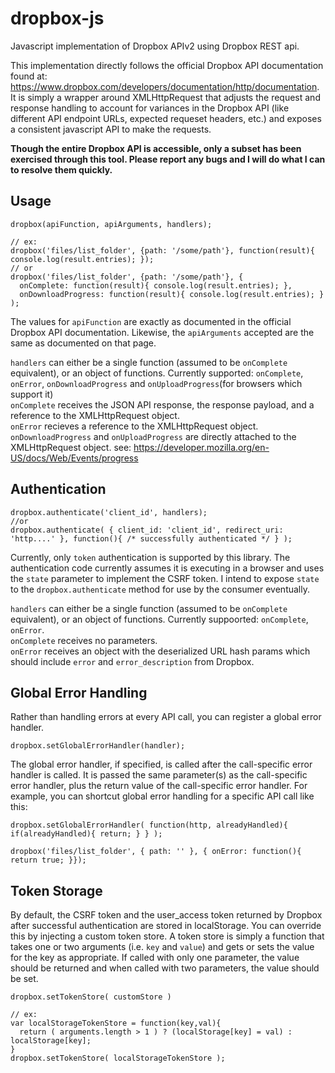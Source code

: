 # dropbox-js
Javascript implementation of Dropbox APIv2 using Dropbox REST api.

This implementation directly follows the official Dropbox API documentation found at: https://www.dropbox.com/developers/documentation/http/documentation. <br />
It is simply a wrapper around XMLHttpRequest that adjusts the request and response handling to account for variances in the Dropbox API (like different API endpoint URLs, expected requeset headers, etc.) and exposes a consistent javascript API to make the requests.

**Though the entire Dropbox API is accessible, only a subset has been exercised through this tool. Please report any bugs and I will do what I can to resolve them quickly.**

## Usage
```
dropbox(apiFunction, apiArguments, handlers);

// ex:
dropbox('files/list_folder', {path: '/some/path'}, function(result){ console.log(result.entries); });
// or
dropbox('files/list_folder', {path: '/some/path'}, {
  onComplete: function(result){ console.log(result.entries); },
  onDownloadProgress: function(result){ console.log(result.entries); }
);

```

The values for `apiFunction` are exactly as documented in the official Dropbox API documentation. Likewise, the `apiArguments` accepted are the same as documented on that page. 

`handlers` can either be a single function (assumed to be `onComplete` equivalent), or an object of functions. Currently supported: `onComplete`, `onError`, `onDownloadProgress` and `onUploadProgress`(for browsers which support it)<br />
`onComplete` receives the JSON API response, the response payload, and a reference to the XMLHttpRequest object.<br />
`onError` recieves a reference to the XMLHttpRequest object.<br />
`onDownloadProgress` and `onUploadProgress` are directly attached to the XMLHttpRequest object. see: https://developer.mozilla.org/en-US/docs/Web/Events/progress

## Authentication
```
dropbox.authenticate('client_id', handlers);
//or
dropbox.authenticate( { client_id: 'client_id', redirect_uri: 'http....' }, function(){ /* successfully authenticated */ } );
```

Currently, only `token` authentication is supported by this library. The authentication code currently assumes it is executing in a browser and uses the `state` parameter to implement the CSRF token. I intend to expose `state` to the `dropbox.authenticate` method for use by the consumer eventually.

`handlers` can either be a single function (assumed to be `onComplete` equivalent), or an object of functions. Currently suppoorted: `onComplete`, `onError`.<br />
`onComplete` receives no parameters.<br />
`onError` receives an object with the deserialized URL hash params which should include `error` and `error_description` from Dropbox.

## Global Error Handling
Rather than handling errors at every API call, you can register a global error handler.
```
dropbox.setGlobalErrorHandler(handler);
```

The global error handler, if specified, is called after the call-specific error handler is called. It is passed the same parameter(s) as the call-specific error handler, plus the return value of the call-specific error handler. For example, you can shortcut global error handling for a specific API call like this:
```
dropbox.setGlobalErrorHandler( function(http, alreadyHandled){ if(alreadyHandled){ return; } } );

dropbox('files/list_folder', { path: '' }, { onError: function(){ return true; }});
```

## Token Storage
By default, the CSRF token and the user_access token returned by Dropbox after successful authentication are stored in localStorage. You can override this by injecting a custom token store. A token store is simply a function that takes one or two arguments (i.e. `key` and `value`) and gets or sets the value for the key as appropriate. If called with only one parameter, the value should be returned and when called with two parameters, the value should be set.
```
dropbox.setTokenStore( customStore )

// ex:
var localStorageTokenStore = function(key,val){
  return ( arguments.length > 1 ) ? (localStorage[key] = val) : localStorage[key];
}
dropbox.setTokenStore( localStorageTokenStore );
```
